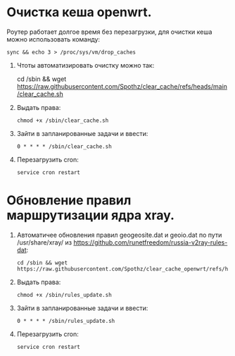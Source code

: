 # Очистка кеша openwrt.

Роутер работает долгое время без перезагрузки, для очистки кеша можно использовать команду:

	sync && echo 3 > /proc/sys/vm/drop_caches

1. Чтоты автоматизировать очистку можно так:

	  cd /sbin && wget https://raw.githubusercontent.com/Spothz/clear_cache/refs/heads/main/clear_cache.sh

2. Выдать права:

	   chmod +x /sbin/clear_cache.sh

3. Зайти в запланированные задачи и ввести:

	   0 * * * * /sbin/clear_cache.sh

4. Перезагрузить cron:

       service cron restart

# Обновление правил маршрутизации ядра xray.

1. Автоматичее обновления правил geogeosite.dat и geoio.dat по пути /usr/share/xray/
из https://github.com/runetfreedom/russia-v2ray-rules-dat:

       cd /sbin && wget https://raw.githubusercontent.com/Spothz/clear_cache_openwrt/refs/heads/main/rules_update.sh

2. Выдать права:

	   chmod +x /sbin/rules_update.sh

3. Зайти в запланированные задачи и ввести:

	   0 * * * * /sbin/rules_update.sh

4. Перезагрузить cron:

       service cron restart
